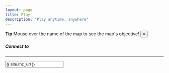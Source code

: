 ```yaml
---
layout: page
title: Play
description: "Play anytime, anywhere"
---
```


<div class="container">
    <div class="alert alert-primary alert-dismissible fade show" role="alert">
        <strong>Tip</strong> Mouse over the name of the map to see the map's objective!
        <button type="button" class="close" data-dismiss="alert" aria-label="Close">
            <span aria-hidden="true">&times;</span>
        </button>
    </div>
    <div class="row">
        <div class="col-md-3">
            <div class="sidebar" id="play">
                <div class="card mb-3">
                    <div class="card-body">
                        <h5 class="card-title heading">Connect to</h5>
                        <hr />
                        <input class="input" data-toggle="tooltip" data-placement="top" title="Click to select" onclick="this.select();" readonly="" type="text" value="{{ site.mc_url }}" />
                    </div>
                </div>
                <div id="version-parent" class="card mb-3" style="visibility: hidden;">
                    <div class="card-body">
                        <h5 class="card-title heading">Version</h5>
                        <hr />
                        <span id="version" class="badge badge-primary w-100"></span>
                    </div>
                </div>
            </div>
        </div>
        <div class="col">
            <div class="status">
                <div class="card mb-3">
                    <div class="row no-gutters">
                        <div class="col-auto">
                            <img src="" class="card-img-left img-thumbnail" id="mapImage" onerror="this.src='{{ site.url }}/assets/images/fallback.png'" />
                        </div>
                        <div class="col">
                            <div class="card-body">
                                <h5 class="card-title">
                                    <span id="matchState" style="visibility: hidden;"></span>
                                    <span id="currentMap"></span>
                                    <span id="playerCount"></span>
                                    <div id="tags"></div>
                                    <p id="nextMap"></p>
                                    <div id="players"></div>
                                    <p id="fallback"></p>
                                </h5>
                            </div>
                        </div>
                    </div>
                </div>
            </div>
        </div>
    </div>
</div>
